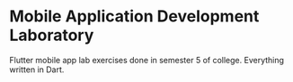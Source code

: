 # Mobile Application Development Laboratory
Flutter mobile app lab exercises done in semester 5 of college. Everything written in Dart.
